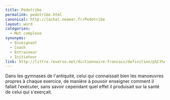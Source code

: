 ```yaml
---
title: Pédotribe
permalink: pedotribe.html
canonical: http://lachal.neamar.fr/Pedotribe
layout: word
categories:
  - Mot complexe
synonyms:
  - Enseignant
  - Coach
  - Entraineur
  - Initiateur
link: http://littre.reverso.net/dictionnaire-francais/definition/p%C3%A9dotribe/55059
---
```


Dans les gymnases de l'antiquité, celui qui connaissait bien les manoeuvres propres à chaque exercice, de manière à pouvoir enseigner comment il fallait l'exécuter, sans savoir cependant quel effet il produisait sur la santé de celui qui s'exerçait.


